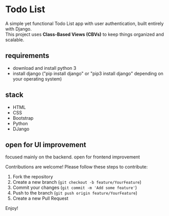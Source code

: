 # Todo List

A simple yet functional Todo List app with user authentication, built entirely with Django.  
This project uses **Class-Based Views (CBVs)** to keep things organized and scalable.

## requirements

- download and install python 3
- install django ("pip install django" or "pip3 install django" depending on your operating system)

## stack

- HTML
- CSS
- Bootstrap
- Python
- DJango

## open for UI improvement

focused mainly on the backend. open for frontend improvement

Contributions are welcome! Please follow these steps to contribute:

1. Fork the repository
2. Create a new branch (`git checkout -b feature/YourFeature`)
3. Commit your changes (`git commit -m 'Add some feature'`)
4. Push to the branch (`git push origin feature/YourFeature`)
5. Create a new Pull Request

Enjoy!
